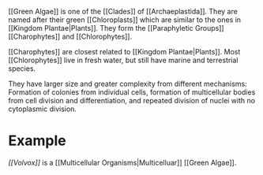[[Green Algae]] is one of the [[Clades]] of [[Archaeplastida]]. They are named after their green [[Chloroplasts]] which are similar to the ones in [[Kingdom Plantae|Plants]]. They form the [[Paraphyletic Groups]] [[Charophytes]] and [[Chlorophytes]]. 

[[Charophytes]] are closest related to [[Kingdom Plantae|Plants]]. Most [[Chlorophytes]] live in fresh water, but still have marine and terrestrial species. 

They have larger size and greater complexity from different mechanisms: Formation of colonies from individual cells, formation of multicellular bodies from cell division and differentiation, and repeated division of nuclei with no cytoplasmic division.

# Example

*[[Volvox]]* is a [[Multicellular Organisms|Multicelluar]] [[Green Algae]].